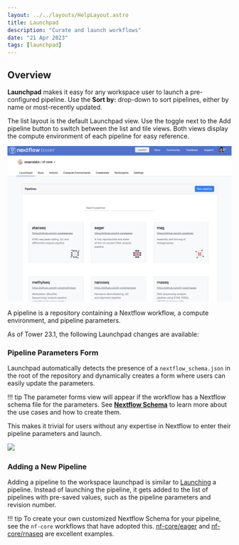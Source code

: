 ```yaml
---
layout: ../../layouts/HelpLayout.astro
title: Launchpad
description: "Curate and launch workflows"
date: "21 Apr 2023"
tags: [launchpad]
---
```


## Overview

**Launchpad** makes it easy for any workspace user to launch a pre-configured pipeline. Use the **Sort by:** drop-down to sort pipelines, either by name or most-recently updated. 

The list layout is the default Launchpad view. Use the toggle next to the Add pipeline button to switch between the list and tile views. Both views display the compute environment of each pipeline for easy reference.

![](../_images/overview_image.png)

A pipeline is a repository containing a Nextflow workflow, a compute environment, and pipeline parameters.

As of Tower 23.1, the following Launchpad changes are available:

### Pipeline Parameters Form

Launchpad automatically detects the presence of a `nextflow_schema.json` in the root of the repository and dynamically creates a form where users can easily update the parameters.

<!-- prettier-ignore -->
!!! tip
    The parameter forms view will appear if the workflow has a Nextflow schema file for the parameters. See [**Nextflow Schema**](../pipeline-schema/overview.md) to learn more about the use cases and how to create them.

This makes it trivial for users without any expertise in Nextflow to enter their pipeline parameters and launch.

![](_images/launch_rnaseq_nextflow_schema.png)

### Adding a New Pipeline

Adding a pipeline to the workspace launchpad is similar to [Launching](../launch/launch.md) a pipeline. Instead of launching the pipeline, it gets added to the list of pipelines with pre-saved values, such as the pipeline parameters and revision number.

<!-- prettier-ignore -->
!!! tip 
    To create your own customized Nextflow Schema for your pipeline, see the `nf-core` workflows that have adopted this.  [nf-core/eager](https://github.com/nf-core/eager/blob/2.3.3/nextflow_schema.json) and [nf-core/rnaseq](https://github.com/nf-core/rnaseq/blob/3.0/nextflow_schema.json) are excellent examples.

